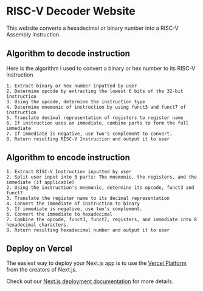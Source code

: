 # RISC-V Decoder Website
This website converts a hexadecimal or binary number into a RISC-V Assembly instruction.

## Algorithm to decode instruction
Here is the algorithm I used to convert a binary or hex number to its RISC-V Instruction

    1. Extract binary or hex number inputted by user
    2. Determine opcode by extracting the lowest 6 bits of the 32-bit instruction
    3. Using the opcode, determine the instruction type
    4. Determine mnemonic of instruction by using funct3 and funct7 of instruction
    5. Translate decimal representation of registers to register name
    6. If instruction uses an immediate, combine parts to form the full immediate
    7. If immediate is negative, use Two's complement to convert.
    8. Return resulting RISC-V Instruction and output it to user


## Algorithm to encode instruction
    
    1. Extract RISC-V Instruction inputted by user
    2. Split user input into 3 parts: The mnemonic, the registers, and the immediate (if applicable)
    2. Using the instruction's mnemonic, determine its opcode, funct3 and funct7.
    3. Translate the register name to its decimal representation
    4. Convert the immediate of instruction to binary
    5. If immediate is negative, use two's complement.
    6. Convert the immediate to hexadecimal
    7. Combine the opcode, funct3, funct7, registers, and immediate into 8 hexadecimal characters.
    8. Return resulting hexadecimal number and output it to user

## Deploy on Vercel

The easiest way to deploy your Next.js app is to use the [Vercel Platform](https://vercel.com/new?utm_medium=default-template&filter=next.js&utm_source=create-next-app&utm_campaign=create-next-app-readme) from the creators of Next.js.

Check out our [Next.js deployment documentation](https://nextjs.org/docs/app/building-your-application/deploying) for more details.
